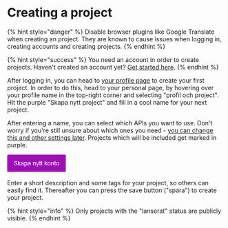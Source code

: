 # Creating a project

{% hint style="danger" %}
Disable browser plugins like Google Translate when creating an project. They are known to cause issues when logging in, creating accounts and creating projects.
{% endhint %}

{% hint style="success" %}
You need an account in order to create projects. Haven't created an account yet? [Get started here](creating-an-account.md).
{% endhint %}

After logging in, you can head to [your profile page](https://www.trafiklab.se/user) to create your first project.  In order to do this, head to your personal page, by hovering over your profile name in the top-right corner and selecting "profil och project". Hit the purple "Skapa nytt project" and fill in a cool name for your next project.

After entering a name, you can select which APIs you want to use. Don't worry if you're still unsure about which ones you need - [you can change this and other settings later](). Projects which will be included get marked in purple.

![](../../.gitbook/assets/image%20%284%29.png)

Enter a short description and some tags for your project, so others can easily find it. Thereafter you can press the save button \("spara"\) to create your project.

{% hint style="info" %}
Only projects with the "lanserat" status are publicly visible. 
{% endhint %}



